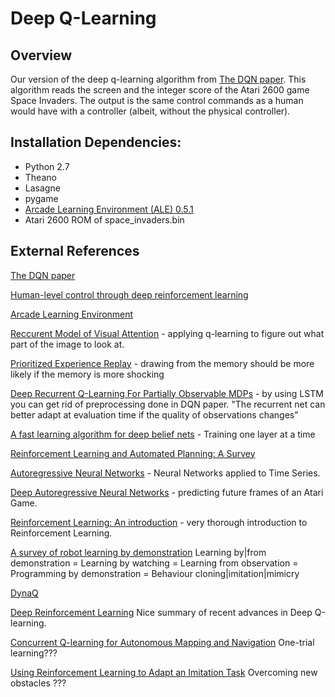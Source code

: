 # Deep Q-Learning

## Overview

Our version of the deep q-learning algorithm from [The DQN
paper](https://www.cs.toronto.edu/~vmnih/docs/dqn.pdf). This algorithm reads
the screen and the integer score of the Atari 2600 game Space Invaders. The
output is the same control commands as a human would have with a controller
(albeit, without the physical controller).

## Installation Dependencies:
* Python 2.7
* Theano
* Lasagne
* pygame
* [Arcade Learning Environment (ALE) 0.5.1](arcadelearningenvironment.org)
* Atari 2600 ROM of space_invaders.bin


## External References

[The DQN paper](https://www.cs.toronto.edu/~vmnih/docs/dqn.pdf)

[Human-level control through deep reinforcement
learning](https://storage.googleapis.com/deepmind-data/assets/papers/DeepMindNature14236Paper.pdf)

[Arcade Learning Environment](arcadelearningenvironment.org)


[Reccurent Model of Visual Attention](http://papers.nips.cc/paper/5542-recurrent-models-of-visual-attention.pdf) - applying q-learning to figure out what part of the image to look at.

[Prioritized Experience Replay](http://arxiv.org/abs/1511.05952) - drawing from the memory should be more likely if the memory is more shocking

[Deep Recurrent Q-Learning For Partially Observable MDPs](http://arxiv.org/pdf/1507.06527.pdf) - by using LSTM you can get rid of preprocessing done in DQN paper. 
"The recurrent net can better adapt at evaluation time if the quality of observations changes"

[A fast learning algorithm for deep belief nets](http://www.cs.toronto.edu/~hinton/absps/fastnc.pdf) - Training one layer at a time

[Reinforcement Learning and Automated Planning: A Survey](http://lpis.csd.auth.gr/publications/rlplan.pdf)

[Autoregressive Neural Networks](https://opus4.kobv.de/opus4-uni-passau/files/142/Dietz_Sebastian.pdf) - Neural Networks applied to Time Series.

[Deep Autoregressive Neural Networks](https://www.cs.toronto.edu/~amnih/papers/darn.pdf) - predicting future frames of an Atari Game.

[Reinforcement Learning: An introduction](https://webdocs.cs.ualberta.ca/~sutton/book/ebook/) - very thorough introduction to Reinforcement Learning.

[A survey of robot learning by demonstration](http://www.cs.cmu.edu/~mmv/papers/09ras-survey.pdf) Learning by|from demonstration = Learning by watching = Learning from observation = Programming by demonstration = Behaviour cloning|imitation|mimicry

[DynaQ](https://webdocs.cs.ualberta.ca/~sutton/book/ebook/node96.html)

[Deep Reinforcement Learning](http://www.iclr.cc/lib/exe/fetch.php?media=iclr2015:silver-iclr2015.pdf) Nice summary of recent advances in Deep Q-learning.

[Concurrent Q-learning for Autonomous Mapping and Navigation](http://citeseerx.ist.psu.edu/viewdoc/download?doi=10.1.1.155.616&rep=rep1&type=pdf) One-trial learning???

[Using Reinforcement Learning to Adapt an Imitation Task](http://lasa.epfl.ch/publications/uploadedFiles/IROS07.pdf) Overcoming new obstacles ???

